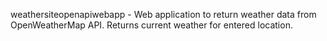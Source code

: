 weathersiteopenapiwebapp - Web application to return weather data from OpenWeatherMap API.
Returns current weather for entered location.

